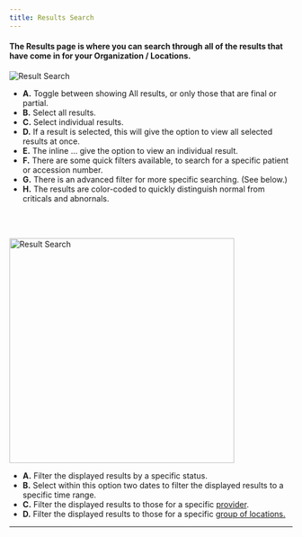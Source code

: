 ```yaml
---
title: Results Search
---
```


#### The Results page is where you can search through all of the results that have come in for your Organization / Locations.

![Result Search](/screenPrints/ResultsSearch.png)

- **A.** Toggle between showing All results, or only those that are final or partial.
- **B.** Select all results.
- **C.** Select individual results.
- **D.** If a result is selected, this will give the option to view all selected results at once.
- **E.** The inline ... give the option to view an individual result.
- **F.** There are some quick filters available, to search for a specific patient or accession number.
- **G.** There is an advanced filter for more specific searching. (See below.)
- **H.** The results are color-coded to quickly distinguish normal from criticals and abnornals.

<br /><br />

<img src="/screenPrints/ResultsSearch2.png" alt="Result Search" width="400px">

- **A.** Filter the displayed results by a specific status.
- **B.** Select within this option two dates to filter the displayed results to a specific time range.
- **C.** Filter the displayed results to those for a specific [provider](/admin/providers/).
- **D.** Filter the displayed results to those for a specific [group of locations.](/admin/locations/)

<hr />
